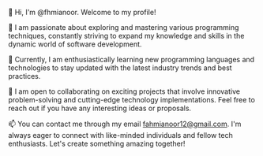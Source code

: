 👋 Hi, I'm @fhmianoor. Welcome to my profile!

👀 I am passionate about exploring and mastering various programming techniques, constantly striving to expand my knowledge and skills in the dynamic world of software development.

🌱 Currently, I am enthusiastically learning new programming languages and technologies to stay updated with the latest industry trends and best practices.

💞️ I am open to collaborating on exciting projects that involve innovative problem-solving and cutting-edge technology implementations. Feel free to reach out if you have any interesting ideas or proposals.

📫 You can contact me through my email fahmianoor12@gmail.com. I'm always eager to connect with like-minded individuals and fellow tech enthusiasts. Let's create something amazing together!

<!---
fhmianoor/fhmianoor is a ✨ special ✨ repository because its `README.md` (this file) appears on your GitHub profile.
You can click the Preview link to take a look at your changes.
--->
